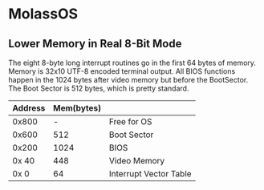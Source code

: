 MolassOS
========


Lower Memory in Real 8-Bit Mode
-------------------------------
 The eight 8-byte long interrupt routines go in the first 64 bytes of memory. Memory is 32x10 UTF-8 encoded terminal output. All BIOS functions happen in the 1024 bytes after video memory but before the BootSector. The Boot Sector is 512 bytes, which is pretty standard.

| Address | Mem(bytes) |                      |
|---------|--------|--------------------------|
|   0x800 |    -   |       Free for OS        |
|   0x600 |   512  |      Boot Sector         |
|   0x200 |  1024  |          BIOS            |
|   0x 40 |   448  |     Video Memory         |
|   0x  0 |    64  | Interrupt Vector Table   |

